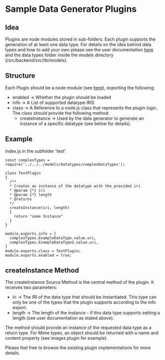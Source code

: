 # Sample Data Generator Plugins

## Idea

Plugins are node modules stored in sub-folders. Each plugin supports the generation of at least one data type. For details on the idea behind data types and how to add your own please see the user documentation [here](https://docs.padme-analytics.de/en/how-to/playground#datatypes) and the data types folder inside the models directory (/src/backend/src/lib/models). 

## Structure

Each Plugin should be a node module (see [here](https://nodejs.org/api/modules.html#modules_folders_as_modules)), exporting the following: 

- enabled -> Whether the plugin should be loaded
- info -> A List of supported datatype IRIS
- class -> A Reference to a node.js class that represents the plugin logic. The class should provide the following method:
    - createInstance -> Used by the data generator to generate an instance of a specific datatype (see below for details).

## Example 

index.js in the subfolder 'test'
```
const complexTypes = require('../../../models/datatypes/complexDataTypes');

class TestPlugin
{
  /**
  * Creates an instance of the datatype with the provided iri
  * @param {*} iri 
  * @param {*} length 
  * @returns 
  */
  createInstance(iri, length)
  {
    return "some Instance"
  }
}

module.exports.info = [
  complexTypes.ExampleDataType.value.uri, 
  complexTypes.ExampleDataType2.value.uri,
]
module.exports.class = TestPlugin;
module.exports.enabled = true;
```

## createInstance Method

The createInstance Source Method is the central method of the plugin. It receives two parameters: 

- iri -> The IRI of the data type that should be instantiated. This type can only be one of the types that the plugin supports according to the info export.
- length -> The length of the instance - if this data type supports setting a length (see user documentation as stated above).

The method should provide an instance of the requested data type as a return type. For Mime types, an object should be returned with a name and content property (see images plugin for example). 

Please feel free to browse the existing plugin implementations for more details.